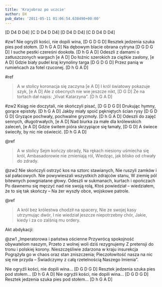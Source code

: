 ```yaml
---
title: 'Krajobraz po uczcie'
author: DX
pub_date: '2011-05-11 01:06:54.638490+00:00'
---
```


[D D4 D D4]
[C D D4 D D4]
[D D4 D D4]
[C D D4 D D4]

#zw1
Nie ogryźli kości, nie dopili wina, [D G D G D]
Resztek jedzenia szuka pies pod stołem. [D h G A D]
Na dębowym blacie obrana cytryna [D G D G D]
I suche pestki czereśni dookoła. [D h G A D]
Odeszli z damami o zatłuszczonych wargach [e A D]
Do łożnic szerokich za ciężkie zasłony, [e A D]
Gdzie biały pudel kraj krynoliny targa [D G D G D]
Przez panią w rumieńcach za fotel rzuconej. [D h G A D]

#ref
>A w stolicy koronacja się zaczyna [e A D]
>I król światowy pokazuje szyk, [e A D]
>Ale z obecnych nie wie jeszcze nikt, [D G D]
>Że na tortach dał napis: „Vivat Katarzyna”. [D h G A D]

#zw2
Ksiąg nie doczytali, nie skończyli pisać, [D G D G D]
Drukując hymny, gorące epistoły. [D h G A D]
Jakby miały spoić pękniętych ścian rysy [D G D G D]
Gryzące pochwały, pochwalne gryzmoły. [D h G A D]
Odeszli do zajęć sennych, długotrwałych, [e A D]
Nad biurka za małe dla królewskich zaleceń, [e A D]
Gdzie świtem pióra skrzypiące się łamały, [D G D]
A świece świeciły, by nic nie oświecić. [D h G A D]

@ref
>A w stolicy Sejm kończy obrady,
>Na rękach niesiony uśmiecha się król,
>Ambasadorowie nie zmieniają ról,
>Wiedząc, jak blisko od chwały do zdrady.

@zw2
Nie skończyli ostrzyć kos na sztorc stawianych,
Nie ruszyli zamków i sal pałacowych.
Nie powywieszali wszystkich zdrajców stanu,
W ziemię pól bitewnych powgniatane głowy.
Odeszli w sukmanach, kurtach i opończach
Po dawnemu się męczyć nad nie swoją rolą,
Ktoś powiedział – wiedziałem, że to się tak skończy –
Na żer wyszły obce, wojskowe patrole.

@ref
>A król bez królestwa chodził na spacery,
>Nie ze swojej kasy utrzymując dwór,
>I nie wiedział jeszcze niepotrzebny chór,
>Jakie, kiedy i za co zalśnią mu ordery.

Akt abdykacji:

@zw1
„Imperatorowa i państwa ościenne
Przywrócą spokojność obywatelom naszym,
Przeto z wolnej woli dziś rezygnujemy
Z pretensji do tronu i polskiej korony.
Nieszczęśliwie zdarzona w kraju insurekcja
Pogrążyła go w chaos oraz stan zniszczenia;
Pieczołowitość nasza na nic się nie przyda –
Świadczymy z całą rzetelnością Naszego Imienia”.

Nie ogryźli kości, nie dopili wina… [D G D G D]
Resztek jedzenia szuka pies pod stołem… [D h G A D]
Nie ogryźli kości, nie dopili wina… [D G D G D]
Resztek jedzenia szuka pies pod stołem… [D h G A D]